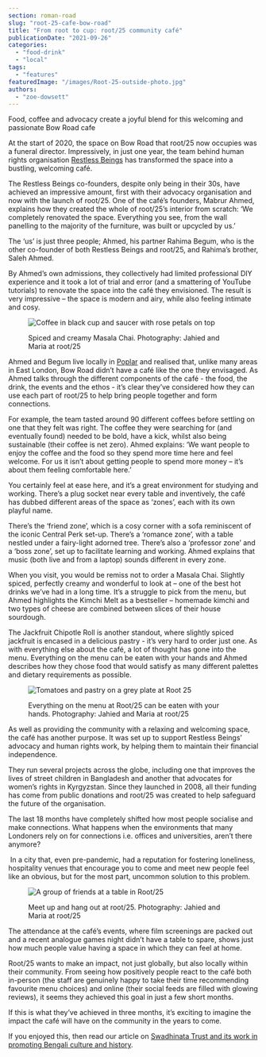 ```yaml
---
section: roman-road
slug: "root-25-cafe-bow-road"
title: "From root to cup: root/25 community café"
publicationDate: "2021-09-26"
categories: 
  - "food-drink"
  - "local"
tags: 
  - "features"
featuredImage: "/images/Root-25-outside-photo.jpg"
authors: 
  - "zoe-dowsett"
---
```


Food, coffee and advocacy create a joyful blend for this welcoming and passionate Bow Road cafe

At the start of 2020, the space on Bow Road that root/25 now occupies was a funeral director. Impressively, in just one year, the team behind human rights organisation [Restless Beings](https://www.restlessbeings.org/) has transformed the space into a bustling, welcoming café.

The Restless Beings co-founders, despite only being in their 30s, have achieved an impressive amount, first with their advocacy organisation and now with the launch of root/25. One of the café’s founders, Mabrur Ahmed, explains how they created the whole of root/25’s interior from scratch: ‘We completely renovated the space. Everything you see, from the wall panelling to the majority of the furniture, was built or upcycled by us.’

The ‘us’ is just three people; Ahmed, his partner Rahima Begum, who is the other co-founder of both Restless Beings and root/25, and Rahima’s brother, Saleh Ahmed.

By Ahmed’s own admissions, they collectively had limited professional DIY experience and it took a lot of trial and error (and a smattering of YouTube tutorials) to renovate the space into the café they envisioned. The result is very impressive – the space is modern and airy, while also feeling intimate and cosy.

<figure>

![Coffee in black cup and saucer with rose petals on top](/images/root-25-coffee-1-1024x683.jpg)

<figcaption>

Spiced and creamy Masala Chai. Photography: Jahied and Maria at root/25

</figcaption>

</figure>

Ahmed and Begum live locally in [Poplar](https://poplarlondon.co.uk/) and realised that, unlike many areas in East London, Bow Road didn’t have a café like the one they envisaged. As Ahmed talks through the different components of the café - the food, the drink, the events and the ethos - it’s clear they’ve considered how they can use each part of root/25 to help bring people together and form connections.

For example, the team tasted around 90 different coffees before settling on one that they felt was right. The coffee they were searching for (and eventually found) needed to be bold, have a kick, whilst also being sustainable (their coffee is net zero). Ahmed explains: ‘We want people to enjoy the coffee and the food so they spend more time here and feel welcome. For us it isn’t about getting people to spend more money – it’s about them feeling comfortable here.’

You certainly feel at ease here, and it’s a great environment for studying and working. There’s a plug socket near every table and inventively, the café has dubbed different areas of the space as ‘zones’, each with its own playful name.

There’s the ‘friend zone’, which is a cosy corner with a sofa reminiscent of the iconic Central Perk set-up. There’s a ‘romance zone’, with a table nestled under a fairy-light adorned tree. There’s also a ‘professor zone’ and a ‘boss zone’, set up to facilitate learning and working. Ahmed explains that music (both live and from a laptop) sounds different in every zone.

When you visit, you would be remiss not to order a Masala Chai. Slightly spiced, perfectly creamy and wonderful to look at – one of the best hot drinks we’ve had in a long time. It’s a struggle to pick from the menu, but Ahmed highlights the Kimchi Melt as a bestseller – homemade kimchi and two types of cheese are combined between slices of their house sourdough.

The Jackfruit Chipotle Roll is another standout, where slightly spiced jackfruit is encased in a delicious pastry - it’s very hard to order just one. As with everything else about the café, a lot of thought has gone into the menu. Everything on the menu can be eaten with your hands and Ahmed describes how they chose food that would satisfy as many different palettes and dietary requirements as possible.

<figure>

![Tomatoes and pastry on a grey plate at Root 25](/images/Root-25-food-tomatoes-pastry-1024x683.jpg)

<figcaption>

Everything on the menu at Root/25 can be eaten with your hands. Photography: Jahied and Maria at root/25

</figcaption>

</figure>

As well as providing the community with a relaxing and welcoming space, the café has another purpose. It was set up to support Restless Beings’ advocacy and human rights work, by helping them to maintain their financial independence.

They run several projects across the globe, including one that improves the lives of street children in Bangladesh and another that advocates for women’s rights in Kyrgyzstan. Since they launched in 2008, all their funding has come from public donations and root/25 was created to help safeguard the future of the organisation.

The last 18 months have completely shifted how most people socialise and make connections. What happens when the environments that many Londoners rely on for connections i.e. offices and universities, aren’t there anymore?

 In a city that, even pre-pandemic, had a reputation for fostering loneliness, hospitality venues that encourage you to come and meet new people feel like an obvious, but for the most part, uncommon solution to this problem.

<figure>

![A group of friends at a table in Root/25](/images/Root-25-inside-cafe-people-1024x683.jpg)

<figcaption>

Meet up and hang out at root/25. Photography: Jahied and Maria at root/25

</figcaption>

</figure>

The attendance at the café’s events, where film screenings are packed out and a recent analogue games night didn’t have a table to spare, shows just how much people value having a space in which they can feel at home.

Root/25 wants to make an impact, not just globally, but also locally within their community. From seeing how positively people react to the café both in-person (the staff are genuinely happy to take their time recommending favourite menu choices) and online (their social feeds are filled with glowing reviews), it seems they achieved this goal in just a few short months.

If this is what they’ve achieved in three months, it’s exciting to imagine the impact the café will have on the community in the years to come.

If you enjoyed this, then read our article on [Swadhinata Trust and its work in promoting Bengali culture and history](https://romanroadlondon.com/julie-begum-swadhinata-trust-interview/).


